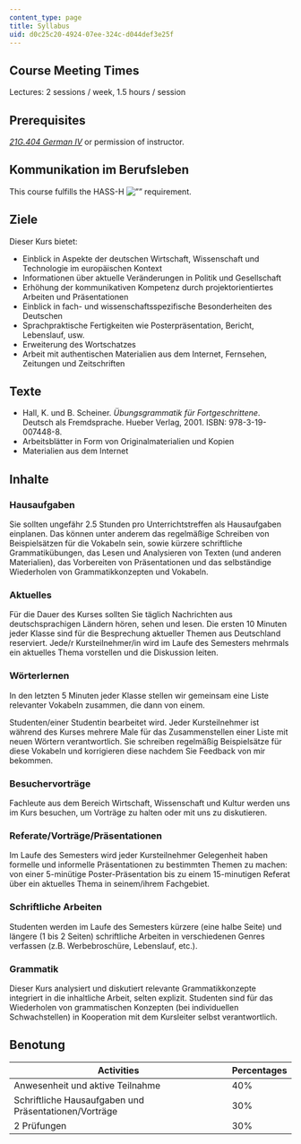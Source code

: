```yaml
---
content_type: page
title: Syllabus
uid: d0c25c20-4924-07ee-324c-d044def3e25f
---
```


Course Meeting Times
--------------------

Lectures: 2 sessions / week, 1.5 hours / session

Prerequisites
-------------

_[21G.404 German IV](/courses/21g-404-german-iv-spring-2005)_ or permission of instructor.

Kommunikation im Berufsleben
----------------------------

This course fulfills the HASS-H ![””](/images/educator/icon-question-hass-h.png) requirement.

Ziele
-----

Dieser Kurs bietet:

*   Einblick in Aspekte der deutschen Wirtschaft, Wissenschaft und Technologie im europäischen Kontext
*   Informationen über aktuelle Veränderungen in Politik und Gesellschaft
*   Erhöhung der kommunikativen Kompetenz durch projektorientiertes Arbeiten und Präsentationen
*   Einblick in fach- und wissenschaftsspezifische Besonderheiten des Deutschen
*   Sprachpraktische Fertigkeiten wie Posterpräsentation, Bericht, Lebenslauf, usw.
*   Erweiterung des Wortschatzes
*   Arbeit mit authentischen Materialien aus dem Internet, Fernsehen, Zeitungen und Zeitschriften

Texte
-----

*   Hall, K. und B. Scheiner. _Übungsgrammatik für Fortgeschrittene_. Deutsch als Fremdsprache. Hueber Verlag, 2001. ISBN: 978-3-19-007448-8.
*   Arbeitsblätter in Form von Originalmaterialien und Kopien
*   Materialien aus dem Internet

Inhalte
-------

### Hausaufgaben

Sie sollten ungefähr 2.5 Stunden pro Unterrichtstreffen als Hausaufgaben einplanen. Das können unter anderem das regelmäßige Schreiben von Beispielsätzen für die Vokabeln sein, sowie kürzere schriftliche Grammatikübungen, das Lesen und Analysieren von Texten (und anderen Materialien), das Vorbereiten von Präsentationen und das selbständige Wiederholen von Grammatikkonzepten und Vokabeln.

### Aktuelles

Für die Dauer des Kurses sollten Sie täglich Nachrichten aus deutschsprachigen Ländern hören, sehen und lesen. Die ersten 10 Minuten jeder Klasse sind für die Besprechung aktueller Themen aus Deutschland reserviert. Jede/r Kursteilnehmer/in wird im Laufe des Semesters mehrmals ein aktuelles Thema vorstellen und die Diskussion leiten.

### Wörterlernen

In den letzten 5 Minuten jeder Klasse stellen wir gemeinsam eine Liste relevanter Vokabeln zusammen, die dann von einem.

Studenten/einer Studentin bearbeitet wird. Jeder Kursteilnehmer ist während des Kurses mehrere Male für das Zusammenstellen einer Liste mit neuen Wörtern verantwortlich. Sie schreiben regelmäßig Beispielsätze für diese Vokabeln und korrigieren diese nachdem Sie Feedback von mir bekommen.

### Besuchervorträge

Fachleute aus dem Bereich Wirtschaft, Wissenschaft und Kultur werden uns im Kurs besuchen, um Vorträge zu halten oder mit uns zu diskutieren.

### Referate/Vorträge/Präsentationen

Im Laufe des Semesters wird jeder Kursteilnehmer Gelegenheit haben formelle und informelle Präsentationen zu bestimmten Themen zu machen: von einer 5-minütige Poster-Präsentation bis zu einem 15-minutigen Referat über ein aktuelles Thema in seinem/ihrem Fachgebiet.

### Schriftliche Arbeiten

Studenten werden im Laufe des Semesters kürzere (eine halbe Seite) und längere (1 bis 2 Seiten) schriftliche Arbeiten in verschiedenen Genres verfassen (z.B. Werbebroschüre, Lebenslauf, etc.).

### Grammatik

Dieser Kurs analysiert und diskutiert relevante Grammatikkonzepte integriert in die inhaltliche Arbeit, selten explizit. Studenten sind für das Wiederholen von grammatischen Konzepten (bei individuellen Schwachstellen) in Kooperation mit dem Kursleiter selbst verantwortlich.

Benotung
--------

| Activities | Percentages |
| --- | --- |
| Anwesenheit und aktive Teilnahme | 40% |
| Schriftliche Hausaufgaben und Präsentationen/Vorträge | 30% |
| 2 Prüfungen | 30%
